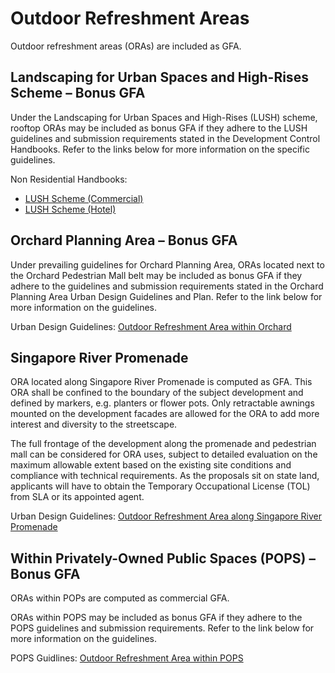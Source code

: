 # Outdoor Refreshment Areas

Outdoor refreshment areas (ORAs) are included as GFA.

## Landscaping for Urban Spaces and High-Rises Scheme – Bonus GFA

Under the Landscaping for Urban Spaces and High-Rises (LUSH) scheme, rooftop ORAs may be included as bonus GFA if they adhere to the LUSH guidelines and submission requirements stated in the Development Control Handbooks. Refer to the links below for more information on the specific guidelines.

Non Residential Handbooks:

- [LUSH Scheme (Commercial)](https://www.ura.gov.sg/Corporate/Guidelines/Development-Control/Non-Residential/Commercial/Greenery)
- [LUSH Scheme (Hotel)](https://www.ura.gov.sg/Corporate/Guidelines/Development-Control/Non-Residential/Hotel/Greenery)

## Orchard Planning Area – Bonus GFA

Under prevailing guidelines for Orchard Planning Area, ORAs located next to the Orchard Pedestrian Mall belt may be included as bonus GFA if they adhere to the guidelines and submission requirements stated in the Orchard Planning Area Urban Design Guidelines and Plan. Refer to the link below for more information on the guidelines.

Urban Design Guidelines: [Outdoor Refreshment Area within Orchard](https://www.ura.gov.sg/-/media/Corporate/Guidelines/Development-control/Circulars/2019/Nov/dc19-18/OR/Annex-A.pdf)

## Singapore River Promenade

ORA located along Singapore River Promenade is computed as GFA. This ORA shall be confined to the boundary of the subject development and defined by markers, e.g. planters or flower pots. Only retractable awnings mounted on the development facades are allowed for the ORA to add more interest and diversity to the streetscape.

The full frontage of the development along the promenade and pedestrian mall can be considered for ORA uses, subject to detailed evaluation on the maximum allowable extent based on the existing site conditions and compliance with technical requirements. As the proposals sit on state land, applicants will have to obtain the Temporary Occupational License (TOL) from SLA or its appointed agent.

Urban Design Guidelines: [Outdoor Refreshment Area along Singapore River Promenade](https://www.ura.gov.sg/Corporate/Guidelines/Urban-Design/Singapore-River)

## Within Privately-Owned Public Spaces (POPS) – Bonus GFA

ORAs within POPs are computed as commercial GFA.

ORAs within POPS may be included as bonus GFA if they adhere to the POPS guidelines and submission requirements. Refer to the link below for more information on the guidelines.

POPS Guidlines: [Outdoor Refreshment Area within POPS](https://www.ura.gov.sg/Corporate/Guidelines/Development-Control/gross-floor-area/GFA/Privately-OwnedPublicSpacesPOPS)
